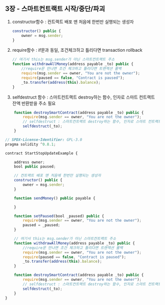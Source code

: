 ## 3장 - 스마트컨트랙트 시작/중단/파괴
 
 1. constructor함수 : 컨트랙트 배포 맨 처음에 한번만 실행되는 생성자
    ```javascript
    constructor() public {
        owner = msg.sender;
    }
    ```

 2. require함수 : if문과 동일, 조건체크하고 틀리다면 transaction rollback
    ```javascript
    // 여기서 this는 msg.sender가 아닌 스마트컨트랙트 주소
    function withdrawAllMoney(address payable _to) public {
        //require문 만나면 조건 체크하고 틀리다면 트랜잭션 롤백
        require(msg.sender == owner, "You are not the owner");
        require(paused == false, "Contract is paused");
        _to.transfer(address(this).balance);
    }
    ```

 3. selfdestruct 함수 : 스마트컨트랙트 destroy하는 함수, 인자로 스마트 컨트랙트 잔액 반환받을 주소 필요
```javascript
    function destroySmartContract(address payable _to) public {
        require(msg.sender == owner, "You are not the owner");
        // selfdestruct : 스마트컨트랙트 destroy하는 함수, 인자로 스마트 컨트랙트 잔액 반환받을 주소 필요
        selfdestruct(_to);
    }
```

```javascript
// SPDX-License-Identifier: GPL-3.0
pragma solidity ^0.8.1;

contract StartStopUpdateExample {

    address owner;
    bool public paused;

    // 컨트랙트 배포 맨 처음에 한번만 실행되는 생성자
    constructor() public {
        owner = msg.sender;
    }

    function sendMoney() public payable {

    }

    function setPaused(bool _paused) public {
        require(msg.sender == owner, "You are not the owner");
        paused = _paused;
    }

    // 여기서 this는 msg.sender가 아닌 스마트컨트랙트 주소
    function withdrawAllMoney(address payable _to) public {
        //require문 만나면 조건 체크하고 틀리다면 트랜잭션 롤백
        require(msg.sender == owner, "You are not the owner");
        require(paused == false, "Contract is paused");
        _to.transfer(address(this).balance);
    }

    function destroySmartContract(address payable _to) public {
        require(msg.sender == owner, "You are not the owner");
        // selfdestruct : 스마트컨트랙트 destroy하는 함수, 인자로 스마트 컨트랙트 잔액 반환받을 주소 필요
        selfdestruct(_to);
    }
}
```